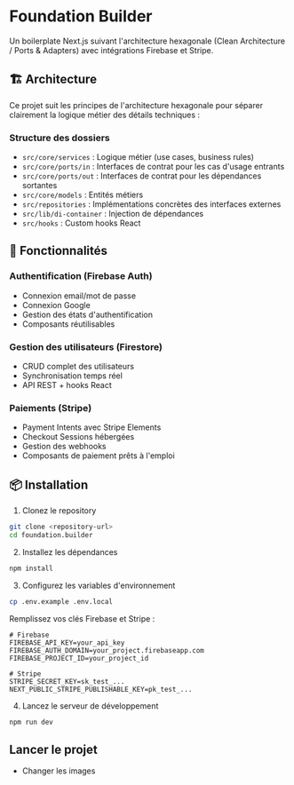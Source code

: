 # Foundation Builder

Un boilerplate Next.js suivant l'architecture hexagonale (Clean Architecture / Ports & Adapters) avec intégrations Firebase et Stripe.

## 🏗️ Architecture

Ce projet suit les principes de l'architecture hexagonale pour séparer clairement la logique métier des détails techniques :

### Structure des dossiers

- `src/core/services` : Logique métier (use cases, business rules)
- `src/core/ports/in` : Interfaces de contrat pour les cas d'usage entrants
- `src/core/ports/out` : Interfaces de contrat pour les dépendances sortantes
- `src/core/models` : Entités métiers
- `src/repositories` : Implémentations concrètes des interfaces externes
- `src/lib/di-container` : Injection de dépendances
- `src/hooks` : Custom hooks React

## 🚀 Fonctionnalités

### Authentification (Firebase Auth)

- Connexion email/mot de passe
- Connexion Google
- Gestion des états d'authentification
- Composants réutilisables

### Gestion des utilisateurs (Firestore)

- CRUD complet des utilisateurs
- Synchronisation temps réel
- API REST + hooks React

### Paiements (Stripe)

- Payment Intents avec Stripe Elements
- Checkout Sessions hébergées
- Gestion des webhooks
- Composants de paiement prêts à l'emploi

## 📦 Installation

1. Clonez le repository

```bash
git clone <repository-url>
cd foundation.builder
```

2. Installez les dépendances

```bash
npm install
```

3. Configurez les variables d'environnement

```bash
cp .env.example .env.local
```

Remplissez vos clés Firebase et Stripe :

```env
# Firebase
FIREBASE_API_KEY=your_api_key
FIREBASE_AUTH_DOMAIN=your_project.firebaseapp.com
FIREBASE_PROJECT_ID=your_project_id

# Stripe
STRIPE_SECRET_KEY=sk_test_...
NEXT_PUBLIC_STRIPE_PUBLISHABLE_KEY=pk_test_...
```

4. Lancez le serveur de développement

```bash
npm run dev
```

## Lancer le projet

- Changer les images
